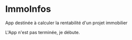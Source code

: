 # ImmoInfos

App destinée à calculer la rentabilité d'un projet immobilier

L'App n'est pas terminée, je débute.

